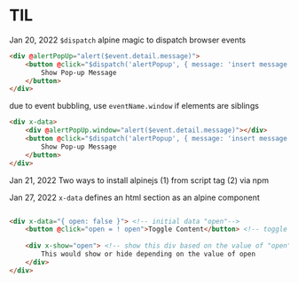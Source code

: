 # TIL

Jan 20, 2022
`$dispatch` alpine magic to dispatch browser events 
```html
<div @alertPopUp="alert($event.detail.message)">
    <button @click="$dispatch('alertPopup', { message: 'insert message to show' })">
        Show Pop-up Message
    </button>
</div>
```
due to event bubbling, use `eventName.window` if elements are siblings
```html
<div x-data>
	<div @alertPopUp.window="alert($event.detail.message)"></div>
    <button @click="$dispatch('alertPopup', { message: 'insert message to show' })">
        Show Pop-up Message
    </button>
</div>
```

Jan 21, 2022
Two ways to install alpinejs
(1) from script tag
(2) via npm

Jan 27, 2022
`x-data` defines an html section as an alpine component
```html

<div x-data="{ open: false }"> <!-- initial data "open"-->
    <button @click="open = ! open">Toggle Content</button> <!-- toggle initial data "open" from true to false and vice-versa -->
 
    <div x-show="open"> <!-- show this div based on the value of "open" if open = true then show; if open = false then hide -->
        This would show or hide depending on the value of open
    </div>
</div>
```


